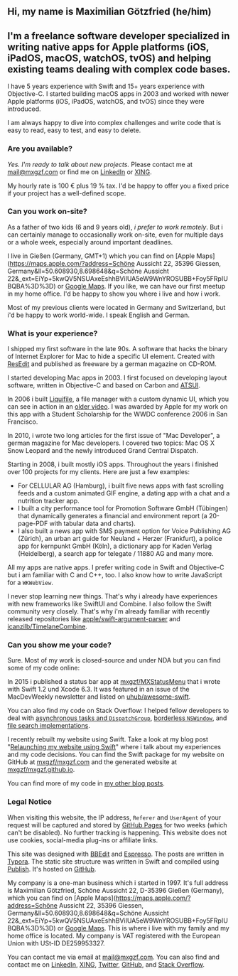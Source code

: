 ## Hi, my name is **Maximilian Götzfried** (he/him)

## I'm a freelance software developer specialized in writing native apps for Apple platforms (iOS, iPadOS, macOS, watchOS, tvOS) and helping existing teams dealing with complex code bases.

I have 5 years experience with Swift and 15+ years experience with Objective-C. I started building macOS apps in 2003 and worked with newer Apple platforms (iOS, iPadOS, watchOS, and tvOS) since they were introduced.

I am always happy to dive into complex challenges and write code that is easy to read, easy to test, and easy to delete.

### Are you available?

*Yes. I'm ready to talk about new projects.* Please contact me at [mail@mxgzf.com](mailto:mail@mxgzf.com) or find me on [LinkedIn](https://www.linkedin.com/in/maximiliangoetzfried/) or [XING](https://www.xing.com/profile/Maximilian_Goetzfried2).

My hourly rate is 100 € plus 19 % tax. I'd be happy to offer you a fixed price if your project has a well-defined scope.

### Can you work on-site?

As a father of two kids (6 and 9 years old), *i prefer to work remotely*. But i can certainly manage to occasionally work on-site, even for multiple days or a whole week, especially around important deadlines.

I live in Gießen (Germany, GMT+1) which you can find on [Apple Maps](https://maps.apple.com/?address=Schöne Aussicht 22, 35396 Giessen, Germany&ll=50.608930,8.698648&q=Schöne Aussicht 22&_ext=EiYp+5kwQV5NSUAxeEshhBViIUA5eW9WnYROSUBB+Foy5FRpIUBQBA%3D%3D) or [Google Maps](https://www.google.com/maps/place/Maximilian+Götzfried/@50.608959,8.698794,6z/data=!4m2!3m1!1s0x47bc5f4c2cfa9f7f:0xec04a8a568cecc43). If you like, we can have our first meetup in my home office. I'd be happy to show you where i live and how i work.

Most of my previous clients were located in Germany and Switzerland, but i'd be happy to work world-wide. I speak English and German.

### What is your experience?

I shipped my first software in the late 90s. A software that hacks the binary of Internet Explorer for Mac to hide a specific UI element. Created with [ResEdit](https://en.wikipedia.org/wiki/ResEdit) and published as freeware by a german magazine on  CD-ROM.

I started developing Mac apps in 2003. I first focused on developing layout software, written in Objective-C and based on Carbon and [ATSUI](https://en.wikipedia.org/wiki/Apple_Type_Services_for_Unicode_Imaging). 

In 2006 i built [Liquifile](http://liquifile.info/), a file manager with a custom dynamic UI, which you can see in action in an [older video](http://liquifile.info/movie.htm). I was awarded by Apple for my work on this app with a Student Scholarship for the WWDC conference 2006 in San Francisco.

In 2010, i wrote two long articles for the first issue of "Mac Developer", a german magazine for Mac developers. I covered two topics: Mac OS X Snow Leopard and the newly introduced Grand Central Dispatch.

Starting in 2008, i built mostly iOS apps. Throughout the years i finished over 100 projects for my clients. Here are just a few examples:

- For CELLULAR AG (Hamburg), i built five news apps with fast scrolling feeds and a custom animated GIF engine, a dating app with a chat and a nutrition tracker app.
- I built a city performance tool for Promotion Software GmbH (Tübingen) that dynamically generates a financial and environment report (a 20-page-PDF with tabular data and charts).
- I also built a news app with SMS payment option for Voice Publishing AG (Zürich), an urban art guide for Neuland + Herzer (Frankfurt), a police app for kernpunkt GmbH (Köln), a dictionary app for Kaden Verlag (Heidelberg), a search app for telegate / 11880 AG and many more.

All my apps are native apps. I prefer writing code in Swift and Objective-C but i am familiar with C and C++, too. I also know how to write JavaScript for a `WKWebView`. 

I never stop learning new things. That's why i already have experiences with new frameworks like SwiftUI and Combine. I also follow the Swift community very closely. That's why i'm already familiar with recently released repositories like [apple/swift-argument-parser](apple/swift-argument-parser) and [icanzilb/TimelaneCombine](icanzilb/TimelaneCombine).

### Can you show me your code?

Sure. Most of my work is closed-source and under NDA but you can find some of my code online:

In 2015 i published a status bar app at [mxgzf/MXStatusMenu](https://github.com/mxgzf/MXStatusMenu) that i wrote with Swift 1.2 und Xcode 6.3. It was featured in an issue of the MacDevWeekly newsletter and listed on [uhub/awesome-swift](https://github.com/juan-sanzone-olx/awesome-swift-1).

You can also find my code on Stack Overflow: I helped fellow developers to deal with [asynchronous tasks and `DispatchGroup`](https://stackoverflow.com/a/49763932/251839), [borderless `NSWindow`](https://stackoverflow.com/a/49697684/251839), and [file search implementations](https://stackoverflow.com/a/49764689/251839).

I recently rebuilt my website using Swift. Take a look at my blog post "[Relaunching my website using Swift](/posts/2020-03-03-Relaunching-my-website-using-Swift)" where i talk about my experiences and my code decisions. You can find the Swift package for my website on GitHub at [mxgzf/mxgzf.com](https://github.com/mxgzf/mxgzf.com) and the generated website at [mxgzf/mxgzf.github.io](https://github.com/mxgzf/mxgzf.github.io). 

You can find more of my code in [my other blog posts](#posts).

### Legal Notice

When visiting this website, the IP address, `Referer` and `UserAgent` of your request will be captured and stored by [GitHub Pages](https://pages.github.com) for two weeks (which can't be disabled). No further tracking is happening. This website does not use cookies, social-media plug-ins or affiliate links.

This site was designed with [BBEdit](https://www.barebones.com/products/bbedit/) and [Espresso](https://espressoapp.com). The posts are written in [Typora](https://www.typora.io). The static site structure was written in Swift and compiled using [Publish](https://github.com/johnsundell/publish). It's hosted on [GitHub](https://github.com/mxgzf/mxgzf.github.io).

My company is a one-man business which i started in 1997. It's full address is Maximilian Götzfried, Schöne Aussicht 22, D-35396 Gießen (Germany), which you can find on [Apple Maps](https://maps.apple.com/?address=Schöne Aussicht 22, 35396 Giessen, Germany&ll=50.608930,8.698648&q=Schöne Aussicht 22&_ext=EiYp+5kwQV5NSUAxeEshhBViIUA5eW9WnYROSUBB+Foy5FRpIUBQBA%3D%3D) or [Google Maps](https://www.google.com/maps/place/Maximilian+Götzfried/@50.608959,8.698794,6z/data=!4m2!3m1!1s0x47bc5f4c2cfa9f7f:0xec04a8a568cecc43). This is where i live with my family and my home office is located. My company is VAT registered with the European Union with USt-ID DE259953327.

You can contact me via email at [mail@mxgzf.com](mailto:mail@mxgzf.com). You can also find and contact me on [LinkedIn](https://www.linkedin.com/in/maximiliangoetzfried/), [XING](https://www.xing.com/profile/Maximilian_Goetzfried2), [Twitter](https://twitter.com/mxgzf), [GitHub](https://github.com/mxgzf), and [Stack Overflow](https://stackoverflow.com/users/251839).























